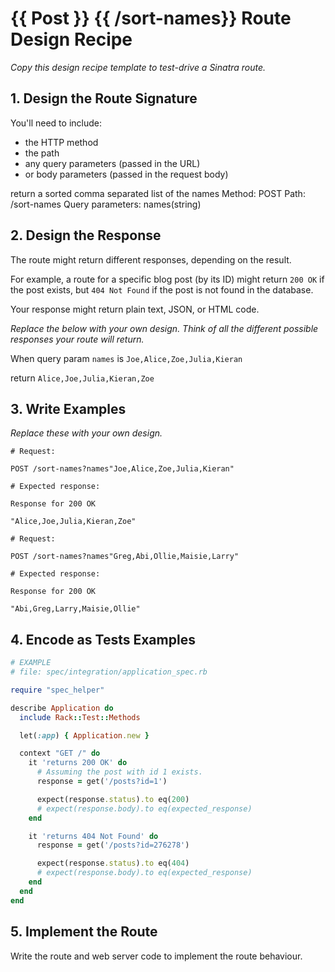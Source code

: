 # {{ Post }} {{ /sort-names}} Route Design Recipe

_Copy this design recipe template to test-drive a Sinatra route._

## 1. Design the Route Signature

You'll need to include:
  * the HTTP method
  * the path
  * any query parameters (passed in the URL)
  * or body parameters (passed in the request body)

return a sorted comma separated list of the names
Method: POST
Path: /sort-names
Query parameters: 
  names(string)


## 2. Design the Response

The route might return different responses, depending on the result.

For example, a route for a specific blog post (by its ID) might return `200 OK` if the post exists, but `404 Not Found` if the post is not found in the database.

Your response might return plain text, JSON, or HTML code. 

_Replace the below with your own design. Think of all the different possible responses your route will return._


When query param `names` is `Joe,Alice,Zoe,Julia,Kieran`

return `Alice,Joe,Julia,Kieran,Zoe`



## 3. Write Examples

_Replace these with your own design._

```
# Request:

POST /sort-names?names"Joe,Alice,Zoe,Julia,Kieran"

# Expected response:

Response for 200 OK

"Alice,Joe,Julia,Kieran,Zoe"

```

```
# Request:

POST /sort-names?names"Greg,Abi,Ollie,Maisie,Larry"

# Expected response:

Response for 200 OK 

"Abi,Greg,Larry,Maisie,Ollie"

```

## 4. Encode as Tests Examples

```ruby
# EXAMPLE
# file: spec/integration/application_spec.rb

require "spec_helper"

describe Application do
  include Rack::Test::Methods

  let(:app) { Application.new }

  context "GET /" do
    it 'returns 200 OK' do
      # Assuming the post with id 1 exists.
      response = get('/posts?id=1')

      expect(response.status).to eq(200)
      # expect(response.body).to eq(expected_response)
    end

    it 'returns 404 Not Found' do
      response = get('/posts?id=276278')

      expect(response.status).to eq(404)
      # expect(response.body).to eq(expected_response)
    end
  end
end
```

## 5. Implement the Route

Write the route and web server code to implement the route behaviour.
